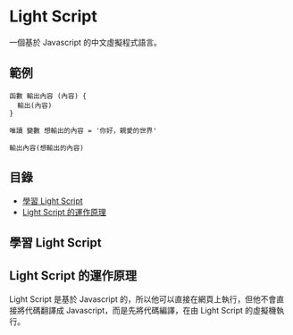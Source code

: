 # Light Script
一個基於 Javascript 的中文虛擬程式語言。

## 範例
```
函數 輸出內容 (內容) {
  輸出(內容)
}

唯讀 變數 想輸出的內容 = '你好，親愛的世界'

輸出內容(想輸出的內容)
```

## 目錄
* [學習 Light Script](#學習LightScript)
* [Light Script 的運作原理](#LightScript的運作原理)

## 學習 Light Script

## Light Script 的運作原理
Light Script 是基於 Javascript 的，所以他可以直接在網頁上執行，但他不會直接將代碼翻譯成 Javascript，而是先將代碼編譯，在由 Light Script 的虛擬機執行。
